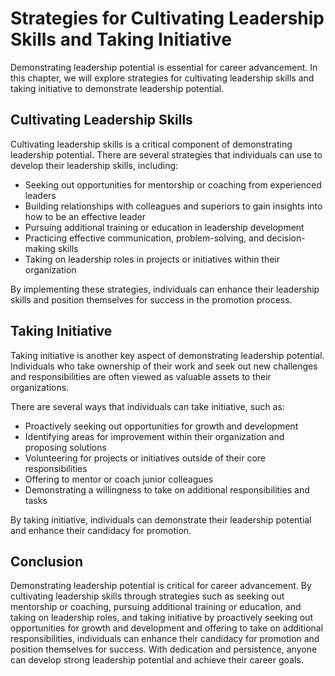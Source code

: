 Strategies for Cultivating Leadership Skills and Taking Initiative
=================================================================================================================

Demonstrating leadership potential is essential for career advancement. In this chapter, we will explore strategies for cultivating leadership skills and taking initiative to demonstrate leadership potential.

Cultivating Leadership Skills
-----------------------------

Cultivating leadership skills is a critical component of demonstrating leadership potential. There are several strategies that individuals can use to develop their leadership skills, including:

* Seeking out opportunities for mentorship or coaching from experienced leaders
* Building relationships with colleagues and superiors to gain insights into how to be an effective leader
* Pursuing additional training or education in leadership development
* Practicing effective communication, problem-solving, and decision-making skills
* Taking on leadership roles in projects or initiatives within their organization

By implementing these strategies, individuals can enhance their leadership skills and position themselves for success in the promotion process.

Taking Initiative
-----------------

Taking initiative is another key aspect of demonstrating leadership potential. Individuals who take ownership of their work and seek out new challenges and responsibilities are often viewed as valuable assets to their organizations.

There are several ways that individuals can take initiative, such as:

* Proactively seeking out opportunities for growth and development
* Identifying areas for improvement within their organization and proposing solutions
* Volunteering for projects or initiatives outside of their core responsibilities
* Offering to mentor or coach junior colleagues
* Demonstrating a willingness to take on additional responsibilities and tasks

By taking initiative, individuals can demonstrate their leadership potential and enhance their candidacy for promotion.

Conclusion
----------

Demonstrating leadership potential is critical for career advancement. By cultivating leadership skills through strategies such as seeking out mentorship or coaching, pursuing additional training or education, and taking on leadership roles, and taking initiative by proactively seeking out opportunities for growth and development and offering to take on additional responsibilities, individuals can enhance their candidacy for promotion and position themselves for success. With dedication and persistence, anyone can develop strong leadership potential and achieve their career goals.
